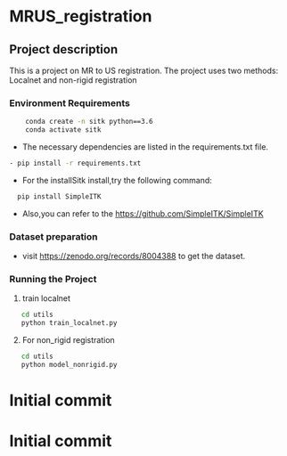 # MRUS_registration
## Project description
This is a project on MR to US registration. The project uses two methods: Localnet and non-rigid registration
### Environment Requirements
```bash
    conda create -n sitk python==3.6
    conda activate sitk
```
- The necessary dependencies are listed in the requirements.txt file.
```bash
- pip install -r requirements.txt
```
- For the installSitk install,try the following command:
```bash
  pip install SimpleITK
```
- Also,you can refer to the https://github.com/SimpleITK/SimpleITK 
### Dataset preparation
- visit https://zenodo.org/records/8004388 to get the dataset.
### Running the Project
1. train localnet
```bash
   cd utils
   python train_localnet.py
```
2. For non_rigid registration
```bash
   cd utils
   python model_nonrigid.py
```

# Initial commit
# Initial commit
